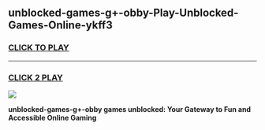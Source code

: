 
## unblocked-games-g+-obby-Play-Unblocked-Games-Online-ykff3
<h3>
<a href="https://premium76.site?title=unblocked-games-g+-obby&ref=25A">CLICK TO PLAY</a></h3>
<hr>

<h3>
<a href="https://premium76.site?title=unblocked-games-g+-obby&ref=25A">CLICK 2 PLAY</a>
  
</h3>

<a href="https://premium76.site?title=unblocked-games-g+-obby&ref=25A"><img src="https://clearcache.store/games.png"></a>


**unblocked-games-g+-obby games unblocked: Your Gateway to Fun and Accessible Online Gaming**
